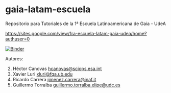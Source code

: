 # gaia-latam-escuela

Repositorio para Tutoriales de la 1ª Escuela Latinoamericana de Gaia - UdeA 

https://sites.google.com/view/1ra-escuela-latam-gaia-udea/home?authuser=0

[![Binder](https://mybinder.org/badge_logo.svg)](https://mybinder.org/v2/gh/saint-germain/gaia-latam-escuela/HEAD)

Autores:

2. Héctor Canovas hcanovas@sciops.esa.int
3. Xavier Luri xluri@fqa.ub.edu
4. Ricardo Carrera jimenez.carrera@inaf.it
5. Guillermo Torralba guillermo.torralba.elipe@udc.es
